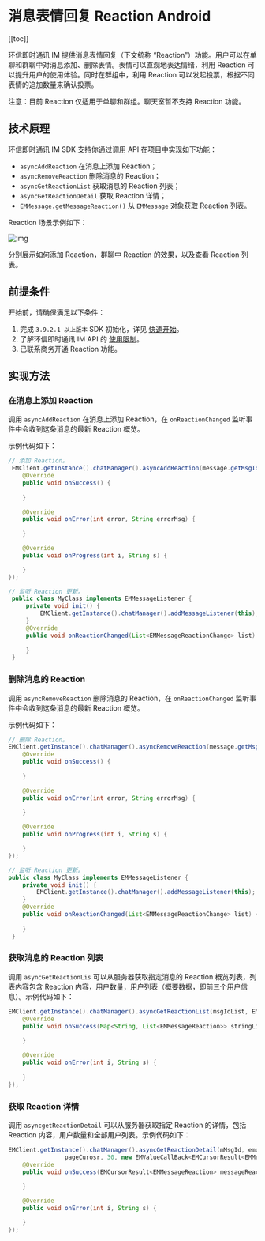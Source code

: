 # 消息表情回复 Reaction Android

[[toc]]

环信即时通讯 IM 提供消息表情回复（下文统称 “Reaction”）功能。用户可以在单聊和群聊中对消息添加、删除表情。表情可以直观地表达情绪，利用 Reaction 可以提升用户的使用体验。同时在群组中，利用 Reaction 可以发起投票，根据不同表情的追加数量来确认投票。

注意：目前 Reaction 仅适用于单聊和群组。聊天室暂不支持 Reaction 功能。

## 技术原理

环信即时通讯 IM SDK 支持你通过调用 API 在项目中实现如下功能：

- `asyncAddReaction` 在消息上添加 Reaction；
- `asyncRemoveReaction` 删除消息的 Reaction；
- `asyncGetReactionList` 获取消息的 Reaction 列表；
- `asyncGetReactionDetail` 获取 Reaction 详情；
- `EMMessage.getMessageReaction()` 从 `EMMessage` 对象获取 Reaction 列表。

Reaction 场景示例如下：

![img](@static/images/Android/reactions.png)

分别展示如何添加 Reaction，群聊中 Reaction 的效果，以及查看 Reaction 列表。

## 前提条件

开始前，请确保满足以下条件：

1. 完成 `3.9.2.1 以上版本` SDK 初始化，详见 [快速开始](quickstart.html)。
2. 了解环信即时通讯 IM API 的 [使用限制](product/limitation.html)。
3. 已联系商务开通 Reaction 功能。

## 实现方法

### 在消息上添加 Reaction

调用 `asyncAddReaction` 在消息上添加 Reaction，在 `onReactionChanged` 监听事件中会收到这条消息的最新 Reaction 概览。

示例代码如下：

```java
// 添加 Reaction。
 EMClient.getInstance().chatManager().asyncAddReaction(message.getMsgId(), reaction, new EMCallBack() {
    @Override
    public void onSuccess() {
        
    }

    @Override
    public void onError(int error, String errorMsg) {
        
    }

    @Override
    public void onProgress(int i, String s) {

    }
});

// 监听 Reaction 更新。
 public class MyClass implements EMMessageListener {
     private void init() {
         EMClient.getInstance().chatManager().addMessageListener(this);
     }
     @Override
     public void onReactionChanged(List<EMMessageReactionChange> list) {
       
     }
 }
```

### 删除消息的 Reaction

调用 `asyncRemoveReaction` 删除消息的 Reaction，在 `onReactionChanged` 监听事件中会收到这条消息的最新 Reaction 概览。

示例代码如下：

```java
// 删除 Reaction。
EMClient.getInstance().chatManager().asyncRemoveReaction(message.getMsgId(), reaction, new EMCallBack() {
    @Override
    public void onSuccess() {
        
    }

    @Override
    public void onError(int error, String errorMsg) {
        
    }

    @Override
    public void onProgress(int i, String s) {

    }
});

// 监听 Reaction 更新。
public class MyClass implements EMMessageListener {
    private void init() {
        EMClient.getInstance().chatManager().addMessageListener(this);
    }
    @Override
    public void onReactionChanged(List<EMMessageReactionChange> list) {
    
    }
 }
```

### 获取消息的 Reaction 列表

调用 `asyncGetReactionLis` 可以从服务器获取指定消息的 Reaction 概览列表，列表内容包含 Reaction 内容，用户数量，用户列表（概要数据，即前三个用户信息）。示例代码如下：

```java
EMClient.getInstance().chatManager().asyncGetReactionList(msgIdList, EMMessage.ChatType.Chat, groupId, new EMValueCallBack<Map<String, List<EMMessageReaction>>>() {
    @Override
    public void onSuccess(Map<String, List<EMMessageReaction>> stringListMap) {
    
    }

    @Override
    public void onError(int i, String s) {
        
    }
});
```

### 获取 Reaction 详情

调用 `asyncgetReactionDetail` 可以从服务器获取指定 Reaction 的详情，包括 Reaction 内容，用户数量和全部用户列表。示例代码如下：

```java
EMClient.getInstance().chatManager().asyncGetReactionDetail(mMsgId, emojiconId,
                pageCurosr, 30, new EMValueCallBack<EMCursorResult<EMMessageReaction>>() {
    @Override
    public void onSuccess(EMCursorResult<EMMessageReaction> messageReactionCursorResult) {
        
    }

    @Override
    public void onError(int i, String s) {

    }
});
```